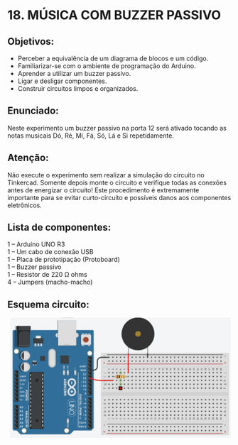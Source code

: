 # 18. MÚSICA COM BUZZER PASSIVO
## Objetivos:
- Perceber a equivalência de um diagrama de blocos e um código.
- Familiarizar-se com o ambiente de programação do Arduino.
- Aprender a utilizar um buzzer passivo.
- Ligar e desligar componentes.
- Construir circuitos limpos e organizados.

## Enunciado:
Neste experimento um buzzer passivo na porta 12 será ativado tocando as notas musicais Dó, Ré, Mi, Fá, 
Só, Lá e Si repetidamente. 

## Atenção: 
Não execute o experimento sem realizar a simulação do circuito no Tinkercad. Somente depois 
monte o circuito e verifique todas as conexões antes de energizar o circuito! Este procedimento é 
extremamente importante para se evitar curto-circuito e possíveis danos aos componentes eletrônicos.

## Lista de componentes:
1 – Arduíno UNO R3<br>
1 – Um cabo de conexão USB<br>
1 – Placa de prototipação (Protoboard)<br>
1 – Buzzer passivo<br>
1 – Resistor de 220 Ω ohms<br>
4 – Jumpers (macho-macho)

## Esquema circuito:
![](/imagens-tinkercad/ex18.png)